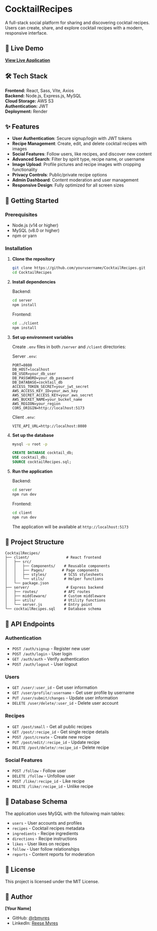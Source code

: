 # CocktailRecipes

A full-stack social platform for sharing and discovering cocktail recipes. Users can create, share, and explore cocktail recipes with a modern, responsive interface.

## 🔗 Live Demo

**[View Live Application](https://client-qfaf.onrender.com/)**

## 🛠 Tech Stack

**Frontend:** React, Sass, Vite, Axios  
**Backend:** Node.js, Express.js, MySQL  
**Cloud Storage:** AWS S3  
**Authentication:** JWT  
**Deployment:** Render

## ✨ Features

- **User Authentication**: Secure signup/login with JWT tokens
- **Recipe Management**: Create, edit, and delete cocktail recipes with images
- **Social Features**: Follow users, like recipes, and discover new content
- **Advanced Search**: Filter by spirit type, recipe name, or username
- **Image Upload**: Profile pictures and recipe images with cropping functionality
- **Privacy Controls**: Public/private recipe options
- **Admin Dashboard**: Content moderation and user management
- **Responsive Design**: Fully optimized for all screen sizes

## 🚀 Getting Started

### Prerequisites

- Node.js (v14 or higher)
- MySQL (v8.0 or higher)
- npm or yarn

### Installation

1. **Clone the repository**
   ```bash
   git clone https://github.com/yourusername/CocktailRecipes.git
   cd CocktailRecipes
   ```

2. **Install dependencies**
   
   Backend:
   ```bash
   cd server
   npm install
   ```
   
   Frontend:
   ```bash
   cd ../client
   npm install
   ```

3. **Set up environment variables**
   
   Create `.env` files in both `/server` and `/client` directories:
   
   Server `.env`:
   ```env
   PORT=8080
   DB_HOST=localhost
   DB_USER=your_db_user
   DB_PASSWORD=your_db_password
   DB_DATABASE=cocktail_db
   ACCESS_TOKEN_SECRET=your_jwt_secret
   AWS_ACCESS_KEY_ID=your_aws_key
   AWS_SECRET_ACCESS_KEY=your_aws_secret
   AWS_BUCKET_NAME=your_bucket_name
   AWS_REGION=your_region
   CORS_ORIGIN=http://localhost:5173
   ```
   
   Client `.env`:
   ```env
   VITE_API_URL=http://localhost:8080
   ```

4. **Set up the database**
   ```bash
   mysql -u root -p
   ```
   ```sql
   CREATE DATABASE cocktail_db;
   USE cocktail_db;
   SOURCE cocktailRecipes.sql;
   ```

5. **Run the application**
   
   Backend:
   ```bash
   cd server
   npm run dev
   ```
   
   Frontend:
   ```bash
   cd client
   npm run dev
   ```
   
   The application will be available at `http://localhost:5173`

## 📁 Project Structure

```
CocktailRecipes/
├── client/                 # React frontend
│   ├── src/
│   │   ├── Components/    # Reusable components
│   │   ├── Pages/        # Page components
│   │   ├── styles/        # SCSS stylesheets
│   │   └── utils/         # Helper functions
│   └── package.json
├── server/                 # Express backend
│   ├── routes/            # API routes
│   ├── middleware/        # Custom middleware
│   ├── utils/             # Utility functions
│   └── server.js          # Entry point
└── cocktailRecipes.sql    # Database schema
```

## 🔌 API Endpoints

### Authentication
- `POST /auth/signup` - Register new user
- `POST /auth/login` - User login
- `GET /auth/auth` - Verify authentication
- `POST /auth/logout` - User logout

### Users
- `GET /user/:user_id` - Get user information
- `GET /user/profile/:username` - Get user profile by username
- `PUT /user/submit/changes` - Update user information
- `DELETE /user/delete/:user_id` - Delete user account

### Recipes
- `GET /post/small` - Get all public recipes
- `GET /post/:recipe_id` - Get single recipe details
- `POST /post/create` - Create new recipe
- `PUT /post/edit/:recipe_id` - Update recipe
- `DELETE /post/delete/:recipe_id` - Delete recipe

### Social Features
- `POST /follow` - Follow user
- `DELETE /follow` - Unfollow user
- `POST /like/:recipe_id` - Like recipe
- `DELETE /like/:recipe_id` - Unlike recipe

## 💾 Database Schema

The application uses MySQL with the following main tables:
- `users` - User accounts and profiles
- `recipes` - Cocktail recipes metadata
- `ingredients` - Recipe ingredients
- `directions` - Recipe instructions
- `likes` - User likes on recipes
- `follow` - User follow relationships
- `reports` - Content reports for moderation

## 📝 License

This project is licensed under the MIT License.

## 👤 Author

**[Your Name]**
- GitHub: [@rbmyres](https://github.com/rbmyres)
- LinkedIn: [Reese Myres](https://linkedin.com/in/reese-myres)